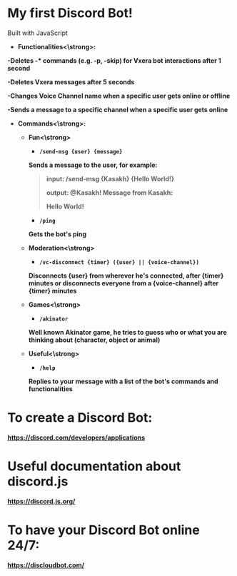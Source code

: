 # My first Discord Bot!

Built with JavaScript

- <strong>Functionalities<\strong>:

-Deletes -* commands (e.g. -p, -skip) for Vxera bot interactions after 1 second

-Deletes Vxera messages after 5 seconds

-Changes Voice Channel name when a specific user gets online or offline

-Sends a message to a specific channel when a specific user gets online

- <strong>Commands<\strong>:

  - <strong>Fun<\strong>

    - ``/send-msg {user} {message}``

    Sends a message to the user, for example:

    >input: /send-msg {Kasakh} {Hello World!}
    >
    >output: @Kasakh! Message from Kasakh:
    >
    >Hello World!
    
    - ``/ping``
    
    Gets the bot's ping

  - <strong>Moderation<\strong>

    - ``/vc-disconnect {timer} ({user} || {voice-channel})``

    Disconnects {user} from wherever he's connected, after {timer} minutes or disconnects everyone from a {voice-channel} after {timer} minutes
  
  - <strong>Games<\strong>
                          
    - ``/akinator``
             
    Well known Akinator game, he tries to guess who or what you are thinking about (character, object or animal)
  
  - <strong>Useful<\strong>
                           
    - ``/help``
                           
    Replies to your message with a list of the bot's commands and functionalities

# To create a Discord Bot:

https://discord.com/developers/applications

# Useful documentation about discord.js

https://discord.js.org/

# To have your Discord Bot online 24/7:

https://discloudbot.com/
